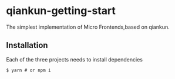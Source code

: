 # qiankun-getting-start

The simplest implementation of Micro Frontends,based on qiankun.

## Installation
Each of the three projects needs to install dependencies
```$xslt
$ yarn # or npm i
```


